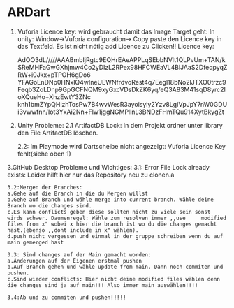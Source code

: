 # ARDart

1. Vuforia Licence key:
	wird gebraucht damit das Image Target geht: In unity: Window->Vuforia configuration-> Copy paste den Licence key in das Textfeld.
	Es ist nicht nötig add Licence zu Clicken!!
	Licence key:

	AdOO3dL/////AAABmbIjRgtc9EQHrEAeAPPLqSEbbNVlt1QLPvUm+TAN/kSReMHFaGwGXhjmw4Co2yDIzL2RPex98HFCWEaVL4BlJAaS2DfeqpyqZRW+i0Jkx+pTPOH6gDo6	YFAGoEnDNp0HNxlQ4wIneUEWNfrdvoRest4q7Eegl18bNo2lJTXO0trzc9Feqb3ZoLDnp9GpGCFNQM9xyGxcVDsDkZK6yq/eQ3A83M41sqD8yrc2IoXQueHo+XhzEwtY3ZNc	knh1bmZYpQHizhTosPw7B4wvWesR3ayoisyiy2Yzv8LgIVpJpY7nW0GDUi3vwwfnn/Iot3YxAi2Nn+Flw1jggNGMPllnL3BNDzFHmTQu914XytBkygZt

2. Unity Probleme:
	2.1 ArtifactDB Lock:
	In dem Projekt ordner unter library den File ArtifactDB löschen.
	
	2.2: Im Playmode wird Dartscheibe nicht angezeigt:
	Vuforia Licence Key fehlt(siehe oben 1)

3.GitHub Desktop Probleme und Wichtiges:
	3.1: Error File Lock already exists:
	Leider hilft hier nur das Repository neu zu clonen.a
	
	
	3.2:Mergen der Branches:
	a.Gehe auf die Branch in die du Mergen willst
	b.Gehe auf Branch und wähle merge into current branch. Wähle deine Branch wo die changes sind.
	c.Es kann conflicts geben diese sollten nicht zu viele sein sonst wirds schwer. Daumenregel: Wähle zum resolven immer ,,use 	modified files from x" wobei x hier die branch ist wo du die changes gemacht hast.(ebenso ,,dont include in x" wählen).
	d.push nicht vergessen und einmal in der gruppe schreiben wenn du auf main gemerged hast
	
	3.3: Sind changes auf der Main gemacht worden:
	a.Änderungen auf der Eigenen erstmal pushen
	b.Auf Branch gehen und wähle update from main. Dann noch commiten und pushen.
	c.Sind wieder conflicts: Hier nicht deine modified files wählen denn die changes sind ja auf main!!! Also immer main auswählen!!!!
	
	3.4:Ab und zu commiten und pushen!!!!!